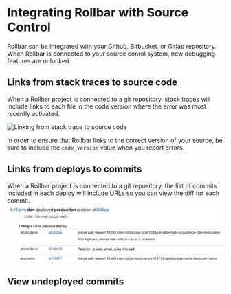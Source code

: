 # Integrating Rollbar with Source Control

Rollbar can be integrated with your Github, Bitbucket, or Gitlab repository.  When Rollbar is connected to your source conrol system, new debugging features are unlocked.

## Links from stack traces to source code

When a Rollbar project is connected to a git repository, stack traces will include links to each file in the code version where the error was most recently activated.

![Linking from stack trace to source code](https://rollbar.com/assets/homepage/images/integrations/stacktrace-bitbucket-linked.png)

In order to ensure that Rollbar links to the correct version of your source, be sure to include the `code_version` value when you report errors.

## Links from deploys to commits
When a Rollbar project is connected to a git repository, the list of commits included in each deploy will include URLs so you can view the diff for each commit.
![Deploy with links to commits](../images/guides/source-control/deploy-source-links.png)

## View undeployed commits

